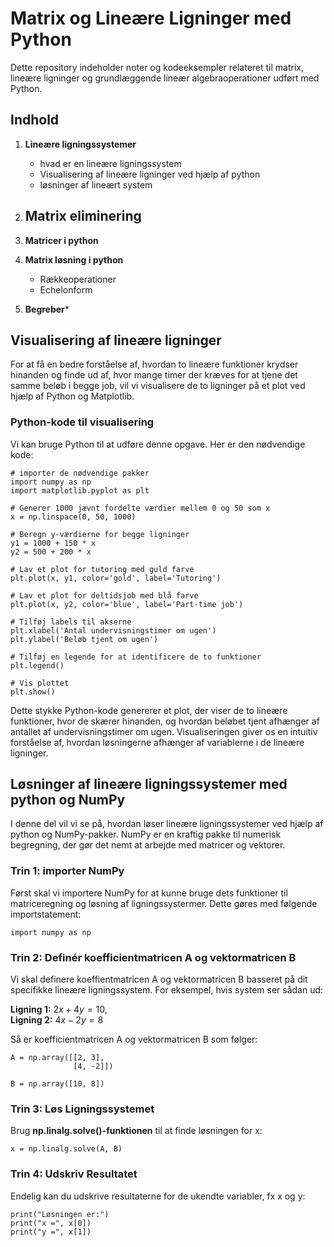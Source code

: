 # Matrix og Lineære Ligninger med Python
Dette repository indeholder noter og kodeeksempler relateret til matrix, lineære ligninger og grundlæggende lineær algebraoperationer udført med Python.

## Indhold
1. **Lineære ligningssystemer**
   - hvad er en lineære ligningssystem
   - Visualisering af lineære ligninger ved hjælp af python
   - løsninger af lineært system
     
3. **Matrix eliminering**
   -
4. **Matricer i python**

5. **Matrix løsning i python**
   - Rækkeoperationer
   - Echelonform
     
6. **Begreber*** 


## Visualisering af lineære ligninger
For at få en bedre forståelse af, hvordan to lineære funktioner krydser hinanden og finde ud af, hvor mange timer der kræves for at tjene det samme beløb i begge job, vil vi visualisere de to ligninger på et plot ved hjælp af Python og Matplotlib.

### Python-kode til visualisering
Vi kan bruge Python til at udføre denne opgave. Her er den nødvendige kode:

    # importer de nødvendige pakker
    import numpy as np
    import matplotlib.pyplot as plt

    # Generer 1000 jævnt fordelte værdier mellem 0 og 50 som x
    x = np.linspace(0, 50, 1000)

    # Beregn y-værdierne for begge ligninger
    y1 = 1000 + 150 * x
    y2 = 500 + 200 * x

    # Lav et plot for tutoring med guld farve
    plt.plot(x, y1, color='gold', label='Tutoring')

    # Lav et plot for deltidsjob med blå farve
    plt.plot(x, y2, color='blue', label='Part-time job')

    # Tilføj labels til akserne
    plt.xlabel('Antal undervisningstimer om ugen')
    plt.ylabel('Beløb tjent om ugen')

    # Tilføj en legende for at identificere de to funktioner
    plt.legend()

    # Vis plottet
    plt.show()


Dette stykke Python-kode genererer et plot, der viser de to lineære funktioner, hvor de skærer hinanden, og hvordan beløbet tjent afhænger af antallet af undervisningstimer om ugen. Visualiseringen giver os en intuitiv forståelse af, hvordan løsningerne afhænger af variablerne i de lineære ligninger.

    
## Løsninger af lineære ligningssystemer med python og NumPy
I denne del vil vi se på, hvordan løser lineære ligningssystemer ved hjælp af python og NumPy-pakker. NumPy er en kraftig pakke til numerisk begregning, der gør det nemt at arbejde med matricer og vektorer.



### **Trin 1:** importer NumPy 
Først skal vi importere NumPy for at kunne bruge dets funktioner til matriceregning og løsning af ligningssystermer. Dette gøres med følgende importstatement:

    import numpy as np



### **Trin 2:** Definér koefficientmatricen A og vektormatricen B
Vi skal definere koeffientmatricen A og vektormatricen B basseret på dit specifikke lineære ligningssystem. For eksempel, hvis system ser sådan ud: 

**Ligning 1:** $2x + 4y=10$, 
<br/>
**Ligning 2:** $4x - 2y=8$

Så er koefficientmatricen A og vektormatricen B som følger:

    A = np.array([[2, 3],
                  [4, -2]])
                  
    B = np.array([10, 8])



### **Trin 3:**  Løs Ligningssystemet
Brug **np.linalg.solve()-funktionen** til at finde løsningen for x:

    x = np.linalg.solve(A, B)



### **Trin 4:** Udskriv Resultatet
Endelig kan du udskrive resultaterne for de ukendte variabler, fx x og y:

    print("Løsningen er:")
    print("x =", x[0])
    print("y =", x[1])
